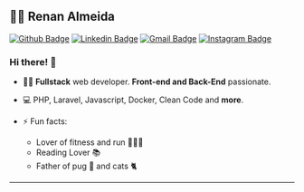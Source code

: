
## :man_technologist: Renan Almeida

[![Github Badge](https://img.shields.io/badge/-Github-000?style=flat-square&logo=Github&logoColor=white&link=https://github.com/renanlmd)](https://github.com/renanlmd)
[![Linkedin Badge](https://img.shields.io/badge/-LinkedIn-blue?style=flat-square&logo=Linkedin&logoColor=white&link=https://www.linkedin.com/in/renanwebtec/)](https://www.linkedin.com/in/renanwebtec/)
[![Gmail Badge](https://img.shields.io/badge/-Gmail-c14438?style=flat-square&logo=Gmail&logoColor=white&link=mailto:renan.webtec@gmail.com)](mailto:renan.webtec@gmail.com)
[![Instagram Badge](https://img.shields.io/badge/-Instagram-BF008C?style=flat-square&logo=Instagram&logoColor=white&link=https://www.instagram.com/renanlmd)](https://www.instagram.com/renanlmd) 

### Hi there! 👋

- :man_technologist: **Fullstack** web developer. **Front-end and Back-End** passionate.
- 💻 PHP, Laravel, Javascript, Docker, Clean Code and **more**.

- ⚡ Fun facts: 
  - Lover of fitness and run 🏋️‍🏃🏻
  - Reading Lover 📚
  - Father of pug 🐶  and cats 🐈 

---
